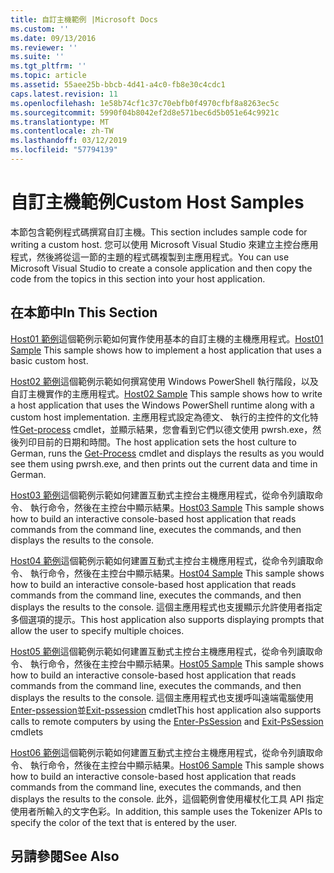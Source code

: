 ```yaml
---
title: 自訂主機範例 |Microsoft Docs
ms.custom: ''
ms.date: 09/13/2016
ms.reviewer: ''
ms.suite: ''
ms.tgt_pltfrm: ''
ms.topic: article
ms.assetid: 55aee25b-bbcb-4d41-a4c0-fb8e30c4cdc1
caps.latest.revision: 11
ms.openlocfilehash: 1e58b74cf1c37c70ebfb0f4970cfbf8a8263ec5c
ms.sourcegitcommit: 5990f04b8042ef2d8e571bec6d5b051e64c9921c
ms.translationtype: MT
ms.contentlocale: zh-TW
ms.lasthandoff: 03/12/2019
ms.locfileid: "57794139"
---
```

# <a name="custom-host-samples"></a><span data-ttu-id="75de9-102">自訂主機範例</span><span class="sxs-lookup"><span data-stu-id="75de9-102">Custom Host Samples</span></span>

<span data-ttu-id="75de9-103">本節包含範例程式碼撰寫自訂主機。</span><span class="sxs-lookup"><span data-stu-id="75de9-103">This section includes sample code for writing a custom host.</span></span> <span data-ttu-id="75de9-104">您可以使用 Microsoft Visual Studio 來建立主控台應用程式，然後將從這一節的主題的程式碼複製到主應用程式。</span><span class="sxs-lookup"><span data-stu-id="75de9-104">You can use Microsoft Visual Studio to create a console application and then copy the code from the topics in this section into your host application.</span></span>

## <a name="in-this-section"></a><span data-ttu-id="75de9-105">在本節中</span><span class="sxs-lookup"><span data-stu-id="75de9-105">In This Section</span></span>

 <span data-ttu-id="75de9-106">[Host01 範例](./host01-sample.md)這個範例示範如何實作使用基本的自訂主機的主機應用程式。</span><span class="sxs-lookup"><span data-stu-id="75de9-106">[Host01 Sample](./host01-sample.md) This sample shows how to implement a host application that uses a basic custom host.</span></span>

 <span data-ttu-id="75de9-107">[Host02 範例](./host02-sample.md)這個範例示範如何撰寫使用 Windows PowerShell 執行階段，以及自訂主機實作的主應用程式。</span><span class="sxs-lookup"><span data-stu-id="75de9-107">[Host02 Sample](./host02-sample.md) This sample shows how to write a host application that uses the Windows PowerShell runtime along with a custom host implementation.</span></span> <span data-ttu-id="75de9-108">主應用程式設定為德文、 執行的主控件的文化特性[Get-process](/powershell/module/Microsoft.PowerShell.Management/Get-Process) cmdlet，並顯示結果，您會看到它們以德文使用 pwrsh.exe，然後列印目前的日期和時間。</span><span class="sxs-lookup"><span data-stu-id="75de9-108">The host application sets the host culture to German, runs the [Get-Process](/powershell/module/Microsoft.PowerShell.Management/Get-Process) cmdlet and displays the results as you would see them using pwrsh.exe, and then prints out the current data and time in German.</span></span>

 <span data-ttu-id="75de9-109">[Host03 範例](./host03-sample.md)這個範例示範如何建置互動式主控台主機應用程式，從命令列讀取命令、 執行命令，然後在主控台中顯示結果。</span><span class="sxs-lookup"><span data-stu-id="75de9-109">[Host03 Sample](./host03-sample.md) This sample shows how to build an interactive console-based host application that reads commands from the command line, executes the commands, and then displays the results to the console.</span></span>

 <span data-ttu-id="75de9-110">[Host04 範例](./host04-sample.md)這個範例示範如何建置互動式主控台主機應用程式，從命令列讀取命令、 執行命令，然後在主控台中顯示結果。</span><span class="sxs-lookup"><span data-stu-id="75de9-110">[Host04 Sample](./host04-sample.md) This sample shows how to build an interactive console-based host application that reads commands from the command line, executes the commands, and then displays the results to the console.</span></span> <span data-ttu-id="75de9-111">這個主應用程式也支援顯示允許使用者指定多個選項的提示。</span><span class="sxs-lookup"><span data-stu-id="75de9-111">This host application also supports displaying prompts that allow the user to specify multiple choices.</span></span>

 <span data-ttu-id="75de9-112">[Host05 範例](./host05-sample.md)這個範例示範如何建置互動式主控台主機應用程式，從命令列讀取命令、 執行命令，然後在主控台中顯示結果。</span><span class="sxs-lookup"><span data-stu-id="75de9-112">[Host05 Sample](./host05-sample.md) This sample shows how to build an interactive console-based host application that reads commands from the command line, executes the commands, and then displays the results to the console.</span></span> <span data-ttu-id="75de9-113">這個主應用程式也支援呼叫遠端電腦使用[Enter-pssession](/powershell/module/Microsoft.PowerShell.Core/Enter-PSSession)並[Exit-pssession](/powershell/module/Microsoft.PowerShell.Core/Exit-PSSession) cmdlet</span><span class="sxs-lookup"><span data-stu-id="75de9-113">This host application also supports calls to remote computers by using the [Enter-PsSession](/powershell/module/Microsoft.PowerShell.Core/Enter-PSSession) and [Exit-PsSession](/powershell/module/Microsoft.PowerShell.Core/Exit-PSSession) cmdlets</span></span>

 <span data-ttu-id="75de9-114">[Host06 範例](./host06-sample.md)這個範例示範如何建置互動式主控台主機應用程式，從命令列讀取命令、 執行命令，然後在主控台中顯示結果。</span><span class="sxs-lookup"><span data-stu-id="75de9-114">[Host06 Sample](./host06-sample.md) This sample shows how to build an interactive console-based host application that reads commands from the command line, executes the commands, and then displays the results to the console.</span></span> <span data-ttu-id="75de9-115">此外，這個範例會使用權杖化工具 API 指定使用者所輸入的文字色彩。</span><span class="sxs-lookup"><span data-stu-id="75de9-115">In addition, this sample uses the Tokenizer APIs to specify the color of the text that is entered by the user.</span></span>

## <a name="see-also"></a><span data-ttu-id="75de9-116">另請參閱</span><span class="sxs-lookup"><span data-stu-id="75de9-116">See Also</span></span>

